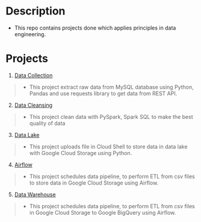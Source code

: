 # Description
- This repo contains projects done which applies principles in data engineering.

# Projects
1. <ins>Data Collection</ins>
>- This project extract raw data from MySQL database using Python, Pandas and use requests library to get data from REST API.
2. <ins>Data Cleansing</ins>
>- This project clean data with PySpark, Spark SQL to make the best quality of data
3. <ins>Data Lake</ins>
>- This project uploads file in Cloud Shell to store data in data lake with Google Cloud Storage using Python.
4. <ins>Airflow</ins>
>- This project schedules data pipeline, to perform ETL from csv files to store data in Google Cloud Storage using Airflow.
5. <ins>Data Warehouse</ins>
>- This project schedules data pipeline, to perform ETL from csv files in Google Cloud Storage to Google BigQuery using Airflow.
